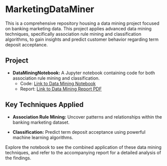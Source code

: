 # MarketingDataMiner
This is a comprehensive repository housing a data mining project focused on banking marketing data. This project applies advanced data mining techniques, specifically association rule mining and classification algorithms, to gain insights and predict customer behavior regarding term deposit acceptance.

## Project

- **DataMiningNotebook:** A Jupyter notebook containing code for both association rule mining and classification.
    - Code: [Link to Data Mining Notebook](path/to/your/notebook.ipynb)
    - Report: [Link to Data Mining Report PDF](path/to/your/report.pdf)

## Key Techniques Applied

- **Association Rule Mining:** Uncover patterns and relationships within the banking marketing dataset.
    
- **Classification:** Predict term deposit acceptance using powerful machine learning algorithms.

Explore the notebook to see the combined application of these data mining techniques, and refer to the accompanying report for a detailed analysis of the findings.
